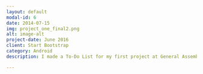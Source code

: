 ```yaml
---
layout: default
modal-id: 6
date: 2014-07-15
img: project_one_final2.png
alt: image-alt
project-date: June 2016
client: Start Bootstrap
category: Android 
description: I made a To-Do List for my first project at General Assembly's Bootcamp. <a href="https://sellfy.com/p/8Q9P/jV3VZ/">Flat Icons</a>. On their website, you can download their free set with 16 icons, or you can purchase the entire set with 146 icons for only $12!

---
```

